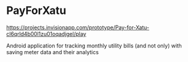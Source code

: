 # PayForXatu
https://projects.invisionapp.com/prototype/Pay-for-Xatu-cl6qrld4b00l1zu01oqadjgel/play

Android application for tracking monthly utility bills (and not only) with saving meter data and their analytics
